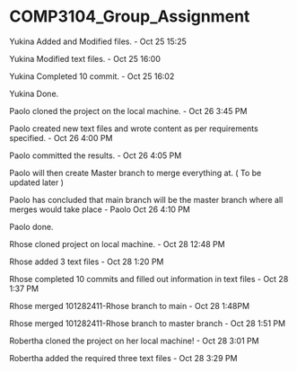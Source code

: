 # COMP3104_Group_Assignment

Yukina Added and Modified files. - Oct 25 15:25 

Yukina Modified text files. - Oct 25 16:00

Yukina Completed 10 commit. - Oct 25 16:02

Yukina Done.

Paolo cloned the project on the local machine. - Oct 26 3:45 PM

Paolo created new text files and wrote content as per requirements specified. - Oct 26 4:00 PM

Paolo committed the results. - Oct 26 4:05 PM

Paolo will then create Master branch to merge everything at. ( To be updated later )

Paolo has concluded that main branch will be the master branch where all merges would take place - Paolo Oct 26 4:10 PM

Paolo done.

Rhose cloned project on local machine. - Oct 28 12:48 PM

Rhose added 3 text files - Oct 28 1:20 PM

Rhose completed 10 commits and filled out information in text files - Oct 28 1:37 PM

Rhose merged 101282411-Rhose branch to main - Oct 28 1:48PM

Rhose merged 101282411-Rhose branch to master branch - Oct 28 1:51 PM

Robertha cloned the project on her local machine! - Oct 28 3:01 PM

Robertha added the required three text files - Oct 28 3:29 PM